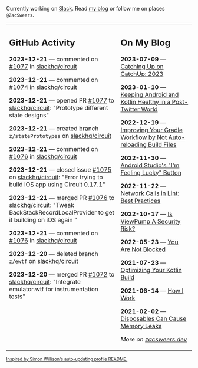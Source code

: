 Currently working on [Slack](https://slack.com/). Read [my blog](https://zacsweers.dev/) or follow me on places `@ZacSweers`.

<table><tr><td valign="top" width="60%">

## GitHub Activity
<!-- githubActivity starts -->
**2023-12-21** — commented on [#1077](https://github.com/slackhq/circuit/pull/1077#issuecomment-1866894427) in [slackhq/circuit](https://github.com/slackhq/circuit)

**2023-12-21** — commented on [#1074](https://github.com/slackhq/circuit/pull/1074#issuecomment-1866846324) in [slackhq/circuit](https://github.com/slackhq/circuit)

**2023-12-21** — opened PR [#1077](https://github.com/slackhq/circuit/pull/1077) to [slackhq/circuit](https://github.com/slackhq/circuit): "Prototype different state designs"

**2023-12-21** — created branch `z/statePrototypes` on [slackhq/circuit](https://github.com/slackhq/circuit)

**2023-12-21** — commented on [#1076](https://github.com/slackhq/circuit/pull/1076#issuecomment-1866676144) in [slackhq/circuit](https://github.com/slackhq/circuit)

**2023-12-21** — closed issue [#1075](https://github.com/slackhq/circuit/issues/1075) on [slackhq/circuit](https://github.com/slackhq/circuit): "Error trying to build iOS app using Circuit 0.17.1"

**2023-12-21** — merged PR [#1076](https://github.com/slackhq/circuit/pull/1076) to [slackhq/circuit](https://github.com/slackhq/circuit): "Tweak BackStackRecordLocalProvider to get it building on iOS again "

**2023-12-21** — commented on [#1076](https://github.com/slackhq/circuit/pull/1076#issuecomment-1866492324) in [slackhq/circuit](https://github.com/slackhq/circuit)

**2023-12-20** — deleted branch `z/ewtf` on [slackhq/circuit](https://github.com/slackhq/circuit)

**2023-12-20** — merged PR [#1072](https://github.com/slackhq/circuit/pull/1072) to [slackhq/circuit](https://github.com/slackhq/circuit): "Integrate emulator.wtf for instrumentation tests"
<!-- githubActivity ends -->
</td><td valign="top" width="40%">

## On My Blog
<!-- blog starts -->
**2023-07-09** — [Catching Up on CatchUp: 2023](https://www.zacsweers.dev/catching-up-on-catchup-2023/)

**2023-01-10** — [Keeping Android and Kotlin Healthy in a Post-Twitter World](https://www.zacsweers.dev/keeping-android-healthy/)

**2022-12-19** — [Improving Your Gradle Workflow by Not Auto-reloading Build Files](https://www.zacsweers.dev/improving-your-workflow-by-not-auto-reloading-build-files/)

**2022-11-30** — [Android Studio's "I'm Feeling Lucky" Button](https://www.zacsweers.dev/android-studios-im-feeling-lucky-button/)

**2022-11-22** — [Network Calls in Lint: Best Practices](https://www.zacsweers.dev/network-calls-in-lint-best-practices/)

**2022-10-17** — [Is ViewPump A Security Risk?](https://www.zacsweers.dev/is-viewpump-a-security-risk/)

**2022-05-23** — [You Are Not Blocked](https://www.zacsweers.dev/you-are-not-blocked/)

**2021-07-23** — [Optimizing Your Kotlin Build](https://www.zacsweers.dev/optimizing-your-kotlin-build/)

**2021-06-14** — [How I Work](https://www.zacsweers.dev/how-i-work/)

**2021-02-02** — [Disposables Can Cause Memory Leaks](https://www.zacsweers.dev/disposables-can-cause-memory-leaks/)
<!-- blog ends -->
_More on [zacsweers.dev](https://zacsweers.dev/)_
</td></tr></table>

<sub><a href="https://simonwillison.net/2020/Jul/10/self-updating-profile-readme/">Inspired by Simon Willison's auto-updating profile README.</a></sub>